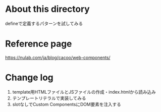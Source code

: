 # About this directory 

defineで定義するパターンを試してみる

# Reference page

https://nulab.com/ja/blog/cacoo/web-components/

# Change log

1. template用HTMLファイルとJSファイルの作成・index.htmlから読み込み
2. テンプレートリテラルで実装してみる
3. slotなしでCustom ComponentsにDOM要素を注入する